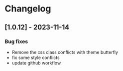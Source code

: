 # Changelog

## [1.0.12] - 2023-11-14

### Bug fixes

- Remove the css class conflicts with theme butterfly
- fix some style conflicts
- update github workflow
